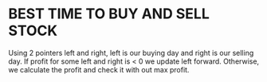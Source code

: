 # BEST TIME TO BUY AND SELL STOCK

Using 2 pointers left and right, left is our buying day and right is our selling day. If profit for some left and right is < 0 we update left forward. Otherwise, we calculate the profit and check it with out max profit.